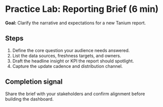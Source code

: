 # Practice Lab: Reporting Brief (6 min)

**Goal:** Clarify the narrative and expectations for a new Tanium report.

## Steps

1. Define the core question your audience needs answered.
2. List the data sources, freshness targets, and owners.
3. Draft the headline insight or KPI the report should spotlight.
4. Capture the update cadence and distribution channel.

## Completion signal

Share the brief with your stakeholders and confirm alignment before building the dashboard.
